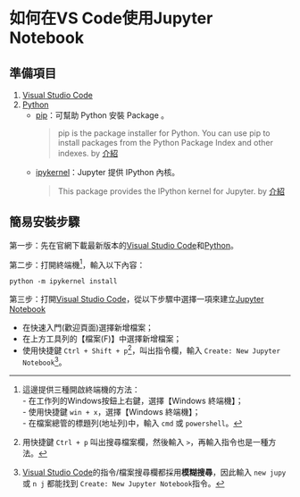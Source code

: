 # 如何在VS Code使用Jupyter Notebook

## 準備項目
1. [Visual Studio Code](https://code.visualstudio.com)
2. [Python](https://www.python.org)
    - [pip](https://pypi.org/project/pip)：可幫助 Python 安裝 Package 。
        > pip is the package installer for Python. You can use pip to install packages from the Python Package Index and other indexes. by [介紹](https://pypi.org/project/pip)
    - [ipykernel](https://pypi.org/project/ipykernel)：Jupyter 提供 IPython 內核。
        > This package provides the IPython kernel for Jupyter. by [介紹](https://pypi.org/project/ipykernel)

## 簡易安裝步驟
第一步：先在官網下載最新版本的[Visual Studio Code](https://code.visualstudio.com)和[Python](https://www.python.org)。

第二步：打開終端機[^1]，輸入以下內容：
```
python -m ipykernel install
```

第三步：打開[Visual Studio Code](https://code.visualstudio.com)，從以下步驟中選擇一項來建立[Jupyter Notebook](https://jupyter.org)
- 在快速入門(歡迎頁面)選擇新增檔案；
- 在上方工具列的【檔案(F)】中選擇新增檔案；
- 使用快捷鍵 `Ctrl + Shift + p`[^2]，叫出指令欄，輸入 `Create: New Jupyter Notebook`[^3]。


[^1]: 這邊提供三種開啟終端機的方法：<br>- 在工作列的Windows按鈕上右鍵，選擇【Windows 終端機】；<br>- 使用快捷鍵 `win + x`，選擇【Windows 終端機】；<br>- 在檔案總管的標題列(地址列)中，輸入 `cmd` 或 `powershell`。

[^2]: 用快捷鍵 `Ctrl + p` 叫出搜尋檔案欄，然後輸入 `>`，再輸入指令也是一種方法。
[^3]: [Visual Studio Code](https://code.visualstudio.com)的指令/檔案搜尋欄都採用**模糊搜尋**，因此輸入 `new jupy` 或 `n j` 都能找到 `Create: New Jupyter Notebook`指令。